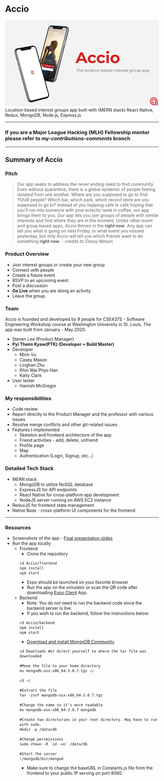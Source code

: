 # Accio
<img src='./frontend/assets/Accio_Final_Presentation.png' />
Location-based interest groups app built with (MERN stack) React Native, Redux, MongoDB, Node.js, Express.js

---

### If you are a Major League Hacking (MLH) Fellowship mentor please refer to <em>my-contributions-comments</em> branch
---

## Summary of Accio

### Pitch
> Our app seeks to address the never ending need to find community. Even without quarantine, there is a global epidemic of people feeling isolated from one another. Where are you supposed to go to find YOUR people? Which bar, which park, which record store are you supposed to go to? Instead of you hopping cafe to cafe hoping that you’ll run into someone with your eclectic taste in coffee, our app brings them to you. Our app lets you join groups of people with similar interests and find where they are in the moment. Unlike other event and group based apps, Accio thrives in the <strong>right now</strong>. Any app can tell you what is going on next Friday, or what event you missed yesterday, but only Accio will tell you which friends want to do something <strong>right now</strong>. - <em>credits to Casey Mason</em>

### Product Overview
* Join interest groups or create your new group
* Connect with people 
* Create a future event 
* RSVP to an upcoming event
* Post a discussion 
* <strong>Go Live</strong> when you are doing an activity 
* Leave the group


### Team
 Accio is founded and developed by 9 people for CSE437S - Software Engineering Workshop course at Washington University in St. Louis. The app was built from January - May 2020.
* Steven Lee (Product Manager)
* **Pyi Theim Kyaw(PTK) (Developer + Build Master)** 
* Developer
  - Minh Vu
  - Casey Mason
  - Linghan Zhu
  - Khin Wai Phyo Han
  - Kaity Clark
* User tester
  - Hamish McGregor

### My responsibilities
* Code review
* Report directly to the Product Manager and the professor with various issues
* Resolve merge conflicts and other git-related issues
* Features I implemented
  - Skeleton and frontend architecture of the app
  - Friend activities - add, delete, unfriend
  - Profile page
  - Map
  - Authentication (Login, Signup, etc...)

### Detailed Tech Stack
* MERN stack
  - MongoDB to utilize NoSQL database
  - ExpressJS for API endpoints
  - React Native for cross-platform app development
  - NodeJS server running on AWS EC2 instance
* ReduxJS for frontend state management
* Native Base - cross-platform UI components for the frontend

---
### Resources
* Screenshots of the app - [Final presentation slides](https://docs.google.com/presentation/d/1xH85xuupOnM_y-9ROJqRBbR5FuDyiuowwnDrFzF5Mmw/edit?usp=sharing)
* Run the app locally
  - Frontend
    - Clone the repository
    ```
    cd Accio/frontend
    npm install
    npm start
    ```
    - Expo should be launched on your favorite browser
    - Run the app on the simulator or scan the QR code after downloading [Expo Client](https://apps.apple.com/us/app/expo-client/id982107779) App.
  - Backend
    - Note: You do not need to run the backend code since the backend server is live.
    - If you wish to run the backend, follow the instructions below:
    ```
    cd Accio/backend
    npm install
    npm start
    ```
    - [Download and install MongoDB Community](https://www.mongodb.com/download-center/community)
    ```
    cd Downloads #or direct yourself to where the tar file was downloaded

    #Move the file to your home directory
    mv mongodb-osx-x86_64-3.0.7.tgz ~/ 

    cd ~/

    #Extract the file
    tar -zxvf mongodb-osx-x86_64-3.0.7.tgz 

    #Change the name so it's more readable
    mv mongodb-osx-x86_64-3.0.7 mongodb 

    #Create two directories in your root directory. May have to run with sudo.
    mkdir -p /data/db 

    #Change persmissions
    sudo chown -R `id -un` /data/db  

    #Start the server
    ~/mongodb/bin/mongod 
    ```
    - Make sure to change the baseURL in Constants.js file from the frontend to your public IP serving on port 8080.







